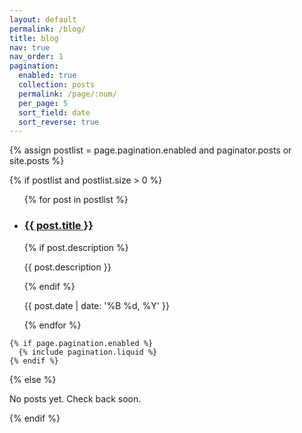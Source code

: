 ```yaml
---
layout: default
permalink: /blog/
title: blog
nav: true
nav_order: 1
pagination:
  enabled: true
  collection: posts
  permalink: /page/:num/
  per_page: 5
  sort_field: date
  sort_reverse: true
---
```


<div class="post">

{% assign postlist = page.pagination.enabled and paginator.posts or site.posts %}

{% if postlist and postlist.size > 0 %}
<ul class="post-list">
{% for post in postlist %}
<li>
<h3>
<a class="post-title" href="{{ post.url | relative_url }}">{{ post.title }}</a>
</h3>
{% if post.description %}<p>{{ post.description }}</p>{% endif %}
<p class="post-meta">{{ post.date | date: '%B %d, %Y' }}</p>
</li>
{% endfor %}
</ul>

    {% if page.pagination.enabled %}
      {% include pagination.liquid %}
    {% endif %}

{% else %}
<p>No posts yet. Check back soon.</p>
{% endif %}

</div>
